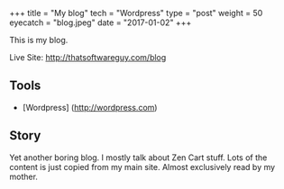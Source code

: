 +++
title = "My blog"
tech = "Wordpress"
type = "post"
weight = 50
eyecatch = "blog.jpeg"
date = "2017-01-02"
+++

This is my blog. 

Live Site: <http://thatsoftwareguy.com/blog>


## Tools
* [Wordpress] (http://wordpress.com)

## Story
Yet another boring blog.  I mostly talk about Zen Cart stuff.
Lots of the content is just copied from my main site.
Almost exclusively read by my mother. 

